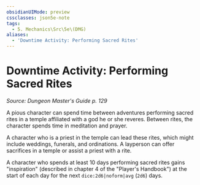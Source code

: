 ```yaml
---
obsidianUIMode: preview
cssclasses: json5e-note
tags:
  - 5. Mechanics\Src\5e\(DMG)
aliases:
  - 'Downtime Activity: Performing Sacred Rites'
---
```

# Downtime Activity: Performing Sacred Rites
*Source: Dungeon Master's Guide p. 129* 

A pious character can spend time between adventures performing sacred rites in a temple affiliated with a god he or she reveres. Between rites, the character spends time in meditation and prayer.

A character who is a priest in the temple can lead these rites, which might include weddings, funerals, and ordinations. A layperson can offer sacrifices in a temple or assist a priest with a rite.

A character who spends at least 10 days performing sacred rites gains "inspiration" (described in chapter 4 of the "Player's Handbook") at the start of each day for the next `dice:2d6|noform|avg` (`2d6`) days.
